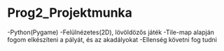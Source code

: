 # Prog2_Projektmunka


-Python(Pygame)
-Felülnézetes(2D), lövöldözős játék
-Tile-map alapján fogom elkészíteni a pályát, és az akadályokat
-Ellenség követni fog tudni
